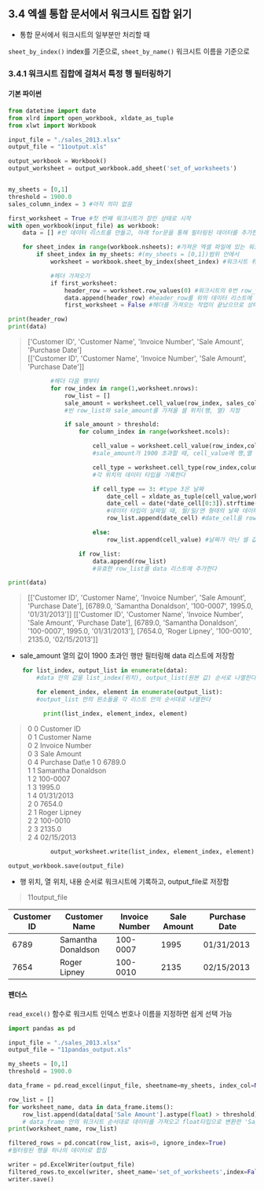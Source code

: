 ## 3.4 엑셀 통합 문서에서 워크시트 집합 읽기

- 통합 문서에서 워크시트의 일부분만 처리할 때

`sheet_by_index()`
index를 기준으로,
`sheet_by_name()`
워크시트 이름을 기준으로


### 3.4.1 워크시트 집합에 걸쳐서 특정 행 필터링하기
#### 기본 파이썬
```python
from datetime import date
from xlrd import open_workbook, xldate_as_tuple
from xlwt import Workbook

input_file = "./sales_2013.xlsx"
output_file = "11output.xls"

output_workbook = Workbook()
output_worksheet = output_workbook.add_sheet('set_of_worksheets')


my_sheets = [0,1]
threshold = 1900.0
sales_column_index = 3 #아직 의미 없음

first_worksheet = True #첫 번째 워크시트가 참인 상태로 시작
with open_workbook(input_file) as workbook:
    data = [] #빈 데이터 리스트를 만들고, 아래 for문을 통해 필터링된 데이터를 추가한다

    for sheet_index in range(workbook.nsheets): #가져온 엑셀 파일에 있는 워크시트 중에서
        if sheet_index in my_sheets: #(my_sheets = [0,1])범위 안에서
            worksheet = workbook.sheet_by_index(sheet_index) #워크시트 위치를 기준으로 가져온다.
```
```python
            #헤더 가져오기
            if first_worksheet:
                header_row = worksheet.row_values(0) #워크시트의 0번 row_value(첫 번째 행)을 header_row로 할당한다.
                data.append(header_row) #header_row를 위의 데이터 리스트에 추가한다
                first_worksheet = False #헤더를 가져오는 작업이 끝났으므로 상태를 변경한다.
```
```python
print(header_row)
print(data)
```
>['Customer ID', 'Customer Name', 'Invoice Number', 'Sale Amount', 'Purchase Date']\
[['Customer ID', 'Customer Name', 'Invoice Number', 'Sale Amount', 'Purchase Date']]

```python
            #헤더 다음 행부터
            for row_index in range(1,worksheet.nrows):
                row_list = []
                sale_amount = worksheet.cell_value(row_index, sales_column_index)
                #빈 row_list와 sale_amount를 가져올 셀 위치(행, 열) 지정

                if sale_amount > threshold:
                    for column_index in range(worksheet.ncols):

                        cell_value = worksheet.cell_value(row_index,column_index)
                        #sale_amount가 1900 초과할 때, cell_value에 행,열 위치를 기록한다

                        cell_type = worksheet.cell_type(row_index,column_index)
                        #각 위치의 데이터 타입을 기록한다

                        if cell_type == 3: #type 3은 날짜
                            date_cell = xldate_as_tuple(cell_value,workbook.datemode)
                            date_cell = date(*date_cell[0:3]).strftime('%m/%d/%Y')
                            #데이터 타입이 날짜일 때, 월/일/연 형태의 날짜 데이터로 변환해 date_cell에 기록한다
                            row_list.append(date_cell) #date_cell을 row_list에 추가한다.     

                        else:
                            row_list.append(cell_value) #날짜가 아닌 셀 값을 row_list에 추가한다.

                    if row_list:
                        data.append(row_list)
                        #유효한 row_list를 data 리스트에 추가한다
```                        
```python
print(data)
```
>[['Customer ID', 'Customer Name', 'Invoice Number', 'Sale Amount', 'Purchase Date'], [6789.0, 'Samantha Donaldson', '100-0007', 1995.0, '01/31/2013']]
[['Customer ID', 'Customer Name', 'Invoice Number', 'Sale Amount', 'Purchase Date'], [6789.0, 'Samantha Donaldson', '100-0007', 1995.0, '01/31/2013'], [7654.0, 'Roger Lipney', '100-0010', 2135.0, '02/15/2013']]
- sale_amount 열의 값이 1900 초과인 행만 필터링해 data 리스트에 저장함

```python
    for list_index, output_list in enumerate(data):
        #data 안의 값을 list_index(위치), output_list(원본 값) 순서로 나열한다

        for element_index, element in enumerate(output_list):
        #output_list 안의 원소들을 각 리스트 안의 순서대로 나열한다
```
```python
          print(list_index, element_index, element)
```
>0 0 Customer ID\
0 1 Customer Name\
0 2 Invoice Number\
0 3 Sale Amount\
0 4 Purchase Dat\e
1 0 6789.0\
1 1 Samantha Donaldson\
1 2 100-0007\
1 3 1995.0\
1 4 01/31/2013\
2 0 7654.0\
2 1 Roger Lipney\
2 2 100-0010\
2 3 2135.0\
2 4 02/15/2013
```python
            output_worksheet.write(list_index, element_index, element)

output_workbook.save(output_file)
```
- 행 위치, 열 위치, 내용 순서로 워크시트에 기록하고, output_file로 저장함

>11output_file

| Customer ID	| Customer Name |	Invoice Number |	Sale Amount |	Purchase Date |
| --- | --- | --- | --- | --- |
| 6789 |	Samantha Donaldson |	100-0007 |	1995 |	01/31/2013 |
| 7654 |	Roger Lipney |	100-0010 |	2135 |	02/15/2013 |

#### 팬더스
`read_excel()` 함수로 워크시트 인덱스 번호나 이름을 지정하면 쉽게 선택 가능

```python
import pandas as pd

input_file = "./sales_2013.xlsx"
output_file = "11pandas_output.xls"

my_sheets = [0,1]
threshold = 1900.0

data_frame = pd.read_excel(input_file, sheetname=my_sheets, index_col=None)

row_list = []
for worksheet_name, data in data_frame.items():
    row_list.append(data[data['Sale Amount'].astype(float) > threshold])
    # data_frame 안의 워크시트 순서대로 데이터를 가져오고 float타입으로 변환한 'Sale Amount' 값에 따라 row_list에 추가함
print(worksheet_name, row_list)

filtered_rows = pd.concat(row_list, axis=0, ignore_index=True)
#필터링된 행을 하나의 데이터로 합침

writer = pd.ExcelWriter(output_file)
filtered_rows.to_excel(writer, sheet_name='set_of_worksheets',index=False)
writer.save()
```
